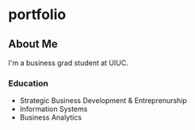# portfolio

## About Me

I'm a business grad student at UIUC. 
### Education 
- Strategic Business Development & Entreprenurship
- Information Systems
- Business Analytics





